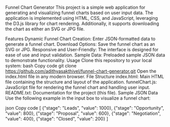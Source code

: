Funnel Chart Generator
This project is a simple web application for generating and visualizing funnel charts based on user input data. The application is implemented using HTML, CSS, and JavaScript, leveraging the D3.js library for chart rendering. Additionally, it supports downloading the chart as either an SVG or JPG file.

Features
Dynamic Funnel Chart Creation:
Enter JSON-formatted data to generate a funnel chart.
Download Options:
Save the funnel chart as an SVG or JPG.
Responsive and User-Friendly:
The interface is designed for ease of use and input validation.
Sample Data:
Preloaded sample JSON data to demonstrate functionality.
Usage
Clone this repository to your local system:
bash
Copy code
git clone https://github.com/adithyasakthivel/funnel-chart-generator.git
Open the index.html file in any modern browser.
File Structure
index.html: Main HTML file containing the structure and layout of the application.
funnelChart.js: JavaScript file for rendering the funnel chart and handling user input.
README.txt: Documentation for the project (this file).
Sample JSON Data
Use the following example in the input box to visualize a funnel chart:

json
Copy code
[
    {"stage": "Leads", "value": 1000},
    {"stage": "Opportunity", "value": 800},
    {"stage": "Proposal", "value": 600},
    {"stage": "Negotiation", "value": 400},
    {"stage": "Closed", "value": 200}
]
